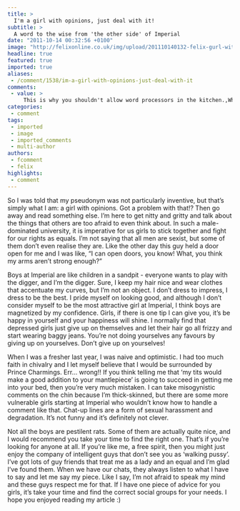 ```yaml
---
title: >
  I'm a girl with opinions, just deal with it!
subtitle: >
  A word to the wise from 'the other side' of Imperial
date: "2011-10-14 00:32:56 +0100"
image: "http://felixonline.co.uk/img/upload/201110140132-felix-gurl-with-opinions.png"
headline: true
featured: true
imported: true
aliases:
 - /comment/1538/im-a-girl-with-opinions-just-deal-with-it
comments:
 - value: >
     This is why you shouldn't allow word processors in the kitchen.,What a load of rubbish. Climb out of your tight little arsehole and stop thinking you're in a position to advise anyone else. You don't consider yourself to be the most attractive girl at Imperial? Good stuff, you definitely managed to avoid coming across like an arrogant prick! <br>And if you are going to write crap, at least get it consistent. . . complaining about common courtesy in the first paragraph then praising your friends for "treating you like a lady" in the final paragraph displays the kind of idiocy that'll get you treated like walking pussy. Grow up.,<white_knighting> <br>Hey <insert above user name here>, leave <insert third person pronoun> alone! <insert third person pronoun>'s only trying to express a fun opinion! <br></insert></insert></insert></white_knighting>,Nice job, you've drawn out a shrieking misogynist already. It's perfectly fine, according to "anon" here, to treat women as "walking pussy" provided they display a certain level of idiocy. Maybe he s
categories:
 - comment
tags:
 - imported
 - image
 - imported_comments
 - multi-author
authors:
 - fcomment
 - felix
highlights:
 - comment
---
```


So I was told that my pseudonym was not particularly inventive, but that’s simply what I am: a girl with opinions. Got a problem with that!? Then go away and read something else. I’m here to get nitty and gritty and talk about the things that others are too afraid to even think about. In such a male-dominated university, it is imperative for us girls to stick together and fight for our rights as equals. I’m not saying that all men are sexist, but some of them don’t even realise they are. Like the other day this guy held a door open for me and I was like, “I can open doors, you know! What, you think my arms aren’t strong enough?”

Boys at Imperial are like children in a sandpit - everyone wants to play with the digger, and I’m the digger. Sure, I keep my hair nice and wear clothes that accentuate my curves, but I’m not an object. I don’t dress to impress, I dress to be the best. I pride myself on looking good, and although I don’t consider myself to be the most attractive girl at Imperial, I think boys are magnetized by my confidence. Girls, if there is one tip I can give you, it’s be happy in yourself and your happiness will shine. I normally find that depressed girls just give up on themselves and let their hair go all frizzy and start wearing baggy jeans. You’re not doing yourselves any favours by giving up on yourselves. Don’t give up on yourselves!

When I was a fresher last year, I was naive and optimistic. I had too much faith in chivalry and I let myself believe that I would be surrounded by Prince Charmings. Err… wrong!! If you think telling me that ‘my tits would make a good addition to your mantlepiece’ is going to succeed in getting me into your bed, then you’re very much mistaken. I can take misogynistic comments on the chin because I’m thick-skinned, but there are some more vulnerable girls starting at Imperial who wouldn’t know how to handle a comment like that. Chat-up lines are a form of sexual harassment and degradation. It’s not funny and it’s definitely not clever.

Not all the boys are pestilent rats. Some of them are actually quite nice, and I would recommend you take your time to find the right one. That’s if you’re looking for anyone at all. If you’re like me, a free spirit, then you might just enjoy the company of intelligent guys that don’t see you as ‘walking pussy’. I’ve got lots of guy friends that treat me as a lady and an equal and I’m glad I’ve found them. When we have our chats, they always listen to what I have to say and let me say my piece. Like I say, I’m not afraid to speak my mind and these guys respect me for that. If I have one piece of advice for you girls, it’s take your time and find the correct social groups for your needs. I hope you enjoyed reading my article :)
